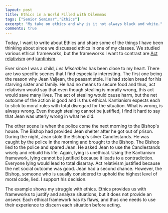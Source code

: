 ```yaml
---
layout: post
title: Ethics in a World Filled with Dilemmas
tags: ["Senior Seminar","Ethics"]
excerpt: "My take on ethics and why is it not always black and white."
comments: true
---
```


Today, I want to write about Ethics and share some of the things I have been thinking about since we discussed ethics in one of my classes. We studied various ethical frameworks, but the frameworks I want to contrast are [Act relativism](https://en.wikipedia.org/wiki/Relativism) and [kantinism](https://en.wikipedia.org/wiki/Kantianism).

Ever since I was a child, _Les Misérables_ has been close to my heart. There are two specific scenes that I find especially interesting. The first one being the reason why Jean Valjean, the peasant stole. He had stolen bread for his starving sister and family. He had no means to secure food and thus, act relativism would say that even though stealing is morally wrong, this act would save many lives. The act of stealing would cause harm, but the net outcome of the action is good and is thus ethical. Kantianism expects each to stick to moral rules with total disregard for the situation. What is wrong, is always wrong. Even though stealing cannot be justified, I find it hard to say that Jean was utterly wrong in what he did.

The other scene is when the police come the next morning to the Bishop's house. The Bishop had provided Jean shelter after he got out of prison. During the night, Jean stole the Bishop's silver Candlestands. He was caught by the police in the morning and brought to the Bishop. The Bishop lied to the police and spared Jean. He asked Jean to use the Candlestands wisely and rebuild his life. Again, lying is unethical. Using the Kantianism framework, lying cannot be justified because it leads to a contradiction. Everyone lying would lead to total disarray. Act relativism justified because the net social outcome was good. Jean had a second chance. However, the Bishop, someone who is usually considered to uphold the highest level of moral code, lied. I support his decision.

The example shows my struggle with ethics. Ethics provides us with frameworks to justify and analyze situations, but it does not provide an answer. Each ethical framework has its flaws, and thus one needs to use their experience to discern each situation before acting.
